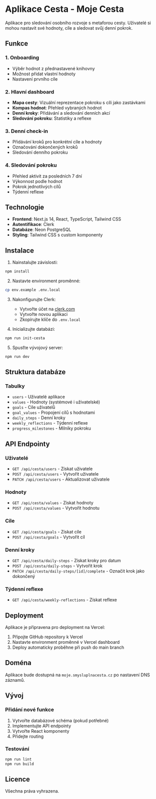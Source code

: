 # Aplikace Cesta - Moje Cesta

Aplikace pro sledování osobního rozvoje s metaforou cesty. Uživatelé si mohou nastavit své hodnoty, cíle a sledovat svůj denní pokrok.

## Funkce

### 1. Onboarding
- Výběr hodnot z přednastavené knihovny
- Možnost přidat vlastní hodnoty
- Nastavení prvního cíle

### 2. Hlavní dashboard
- **Mapa cesty**: Vizuální reprezentace pokroku s cíli jako zastávkami
- **Kompas hodnot**: Přehled vybraných hodnot
- **Denní kroky**: Přidávání a sledování denních akcí
- **Sledování pokroku**: Statistiky a reflexe

### 3. Denní check-in
- Přidávání kroků pro konkrétní cíle a hodnoty
- Označování dokončených kroků
- Sledování denního pokroku

### 4. Sledování pokroku
- Přehled aktivit za posledních 7 dní
- Výkonnost podle hodnot
- Pokrok jednotlivých cílů
- Týdenní reflexe

## Technologie

- **Frontend**: Next.js 14, React, TypeScript, Tailwind CSS
- **Autentifikace**: Clerk
- **Databáze**: Neon PostgreSQL
- **Styling**: Tailwind CSS s custom komponenty

## Instalace

1. Nainstalujte závislosti:
```bash
npm install
```

2. Nastavte environment proměnné:
```bash
cp env.example .env.local
```

3. Nakonfigurujte Clerk:
   - Vytvořte účet na [clerk.com](https://clerk.com)
   - Vytvořte novou aplikaci
   - Zkopírujte klíče do `.env.local`

4. Inicializujte databázi:
```bash
npm run init-cesta
```

5. Spusťte vývojový server:
```bash
npm run dev
```

## Struktura databáze

### Tabulky
- `users` - Uživatelé aplikace
- `values` - Hodnoty (systémové i uživatelské)
- `goals` - Cíle uživatelů
- `goal_values` - Propojení cílů s hodnotami
- `daily_steps` - Denní kroky
- `weekly_reflections` - Týdenní reflexe
- `progress_milestones` - Milníky pokroku

## API Endpointy

### Uživatelé
- `GET /api/cesta/users` - Získat uživatele
- `POST /api/cesta/users` - Vytvořit uživatele
- `PATCH /api/cesta/users` - Aktualizovat uživatele

### Hodnoty
- `GET /api/cesta/values` - Získat hodnoty
- `POST /api/cesta/values` - Vytvořit hodnotu

### Cíle
- `GET /api/cesta/goals` - Získat cíle
- `POST /api/cesta/goals` - Vytvořit cíl

### Denní kroky
- `GET /api/cesta/daily-steps` - Získat kroky pro datum
- `POST /api/cesta/daily-steps` - Vytvořit krok
- `PATCH /api/cesta/daily-steps/[id]/complete` - Označit krok jako dokončený

### Týdenní reflexe
- `GET /api/cesta/weekly-reflections` - Získat reflexe

## Deployment

Aplikace je připravena pro deployment na Vercel:

1. Připojte GitHub repository k Vercel
2. Nastavte environment proměnné v Vercel dashboard
3. Deploy automaticky proběhne při push do main branch

## Doména

Aplikace bude dostupná na `moje.smysluplnacesta.cz` po nastavení DNS záznamů.

## Vývoj

### Přidání nové funkce
1. Vytvořte databázové schéma (pokud potřebné)
2. Implementujte API endpointy
3. Vytvořte React komponenty
4. Přidejte routing

### Testování
```bash
npm run lint
npm run build
```

## Licence

Všechna práva vyhrazena.

